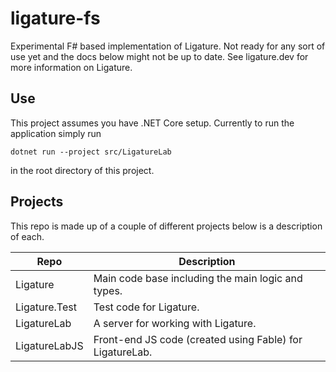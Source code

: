# ligature-fs
Experimental F# based implementation of Ligature.
Not ready for any sort of use yet and the docs below might not be up to date.
See ligature.dev for more information on Ligature.

## Use
This project assumes you have .NET Core setup.
Currently to run the application simply run

`dotnet run --project src/LigatureLab`

in the root directory of this project.

## Projects

This repo is made up of a couple of different projects below is a description of each.

| Repo          | Description                                              |
| ------------- | -------------------------------------------------------- |
| Ligature      | Main code base including the main logic and types.       |
| Ligature.Test | Test code for Ligature.                                  |
| LigatureLab   | A server for working with Ligature.                      |
| LigatureLabJS | Front-end JS code (created using Fable) for LigatureLab. |
